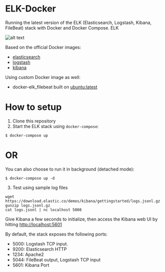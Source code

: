 # ELK-Docker

Running the latest version of the ELK (Elasticsearch, Logstash, Kibana, FileBeat) stack with Docker and Docker Compose. ELK

![alt text](http://davegarry.com/wp-content/uploads/2020/09/image-2.png)

Based on the official Docker images:

* [elasticsearch](https://www.docker.elastic.co/r/elasticsearch/elasticsearch:8.1.3)
* [logstash](https://www.docker.elastic.co/r/logstash/logstash:8.1.3)
* [kibana](https://www.docker.elastic.co/r/kibana/kibana:8.1.3)

Using custom Docker image as well: 
* docker-elk_filebeat built on [ubuntu:latest](https://hub.docker.com/layers/ubuntu/library/ubuntu/latest/images/sha256-c27987afd3fd8234bcf7a81e46cf86c2c4c10ef06e80f0869c22c6ff22b29f9d?context=explore)


# How to setup 

1. Clone this repository
2. Start the ELK stack using `docker-compose`:
```console
$ docker-compose up
```
# OR
You can also choose to run it in background (detached mode):
```console
$ docker-compose up -d
```
3. Test using sample log files 
```console
wget https://download.elastic.co/demos/kibana/gettingstarted/logs.jsonl.gz
gunzip logs.jsonl.gz
cat logs.jsonl | nc localhost 5000
```

Give Kibana a few seconds to initialize, then access the Kibana web UI by hitting
[http://localhost:5601](http://localhost:5601)

By default, the stack exposes the following ports:
* 5000: Logstash TCP input.
* 9200: Elasticsearch HTTP
* 1234: Apache2
* 5044: FileBeat output, Logstash TCP input
* 5601: Kibana Port